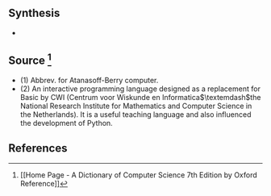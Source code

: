 ## Synthesis
- 
## Source [^1]
- (1) Abbrev. for Atanasoff-Berry computer. 
- (2) An interactive programming language designed as a replacement for Basic by CWI (Centrum voor Wiskunde en Informatica$\textemdash$the National Research Institute for Mathematics and Computer Science in the Netherlands). It is a useful teaching language and also influenced the development of Python.
## References

[^1]: [[Home Page - A Dictionary of Computer Science 7th Edition by Oxford Reference]]